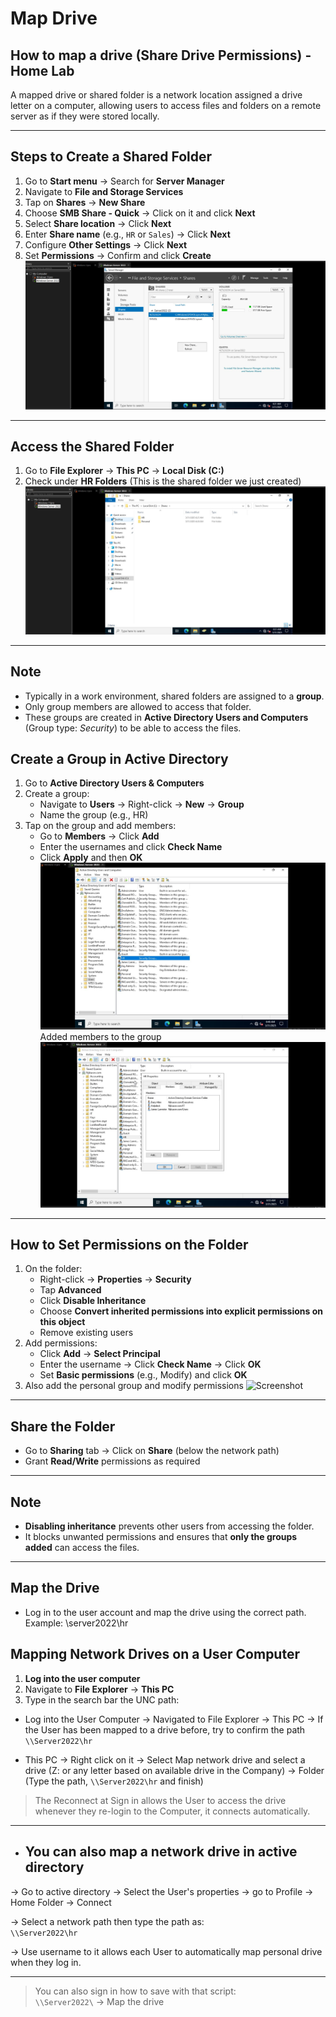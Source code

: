 # Map Drive

## How to map a drive (Share Drive Permissions) - Home Lab

A mapped drive or shared folder is a network location assigned a drive letter on a computer, allowing users to access files and folders on a remote server as if they were stored locally.

---
## Steps to Create a Shared Folder

1. Go to **Start menu** → Search for **Server Manager**
2. Navigate to **File and Storage Services**
3. Tap on **Shares** → **New Share**
4. Choose **SMB Share - Quick** → Click on it and click **Next**
5. Select **Share location** → Click **Next**
6. Enter **Share name** (e.g., `HR` or `Sales`) → Click **Next**
7. Configure **Other Settings** → Click **Next**
8. Set **Permissions** → Confirm and click **Create**
![Screenshot](images/screenshot90.jpg)
---
## Access the Shared Folder

1. Go to **File Explorer** → **This PC** → **Local Disk (C:)**
2. Check under **HR Folders** (This is the shared folder we just created)
![Screennshot](images/screenshot91.jpg)
---
## Note

- Typically in a work environment, shared folders are assigned to a **group**.
- Only group members are allowed to access that folder.
- These groups are created in **Active Directory Users and Computers** (Group type: *Security*) to be able to access the files.

## Create a Group in Active Directory

1. Go to **Active Directory Users & Computers**
2. Create a group:
   - Navigate to **Users** → Right-click → **New** → **Group**
   - Name the group (e.g., HR)
3. Tap on the group and add members:
   - Go to **Members** → Click **Add**
   - Enter the usernames and click **Check Name**
   - Click **Apply** and then **OK**
![Screenshot](images/screenshot92.jpg)
Added members to the group
![Screenshot](images/screenshot93.jpg)

---
## How to Set Permissions on the Folder

1. On the folder:
   - Right-click → **Properties** → **Security**
   - Tap **Advanced**
   - Click **Disable Inheritance**
   - Choose **Convert inherited permissions into explicit permissions on this object**
   - Remove existing users
2. Add permissions:
   - Click **Add** → **Select Principal**
   - Enter the username → Click **Check Name** → Click **OK**
   - Set **Basic permissions** (e.g., Modify) and click **OK**
3. Also add the personal group and modify permissions
![Screenshot](images/screenshot)
---
## Share the Folder

- Go to **Sharing** tab → Click on **Share** (below the network path)
- Grant **Read/Write** permissions as required

---
## Note

- **Disabling inheritance** prevents other users from accessing the folder.
- It blocks unwanted permissions and ensures that **only the groups added** can access the files.

---
## Map the Drive

- Log in to the user account and map the drive using the correct path.
Example:
\\server2022\hr

## Mapping Network Drives on a User Computer

1. **Log into the user computer**
2. Navigate to **File Explorer** → **This PC**
3. Type in the search bar the UNC path:
- Log into the User Computer → Navigated to File Explorer → This PC → If the User has been mapped to a drive before, try to confirm the path `\\Server2022\hr`

- This PC → Right click on it → Select Map network drive and select a drive (Z: or any letter based on available drive in the Company) → Folder (Type the path, `\\Server2022\hr` and finish)

> The Reconnect at Sign in allows the User to access the drive whenever they re-login to the Computer, it connects automatically.

---

- ## You can also map a network drive in active directory 

→ Go to active directory → Select the User's properties → go to Profile → Home Folder → Connect

→ Select a network path then type the path as:  
`\\Server2022\hr`

→ Use username to it allows each User to automatically map personal drive when they log in.

---

> You can also sign in how to save with that script:  
`\\Server2022\` → Map the drive
